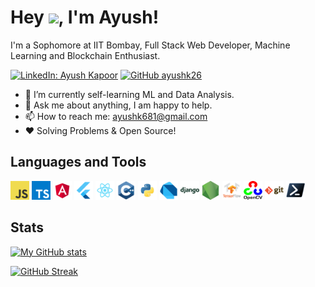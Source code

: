 # Hey <img src="https://raw.githubusercontent.com/MartinHeinz/MartinHeinz/master/wave.gif" width="1px">, I'm Ayush!

I'm a Sophomore at IIT Bombay, Full Stack Web Developer, Machine Learning and Blockchain Enthusiast.

[![LinkedIn: Ayush Kapoor](https://img.shields.io/badge/-AyushKapoor-blue?style=flat-square&logo=Linkedin&logoColor=white&link=https://www.linkedin.com/in/ayush-kapoor-17a107214/)](https://www.linkedin.com/in/ayush-kapoor-17a107214/)
[![GitHub ayushk26](https://img.shields.io/github/followers/ayushk26?label=follow&style=social)](https://github.com/ayushk26)

- 🌱 I’m currently self-learning ML and Data Analysis.
- 💬 Ask me about anything, I am happy to help.
- 📫 How to reach me: [ayushk681@gmail.com](mailto:ayushk681@gmail.com)
- ❤️ Solving Problems & Open Source!

## Languages and Tools

<code><img height="30" src="https://raw.githubusercontent.com/github/explore/80688e429a7d4ef2fca1e82350fe8e3517d3494d/topics/javascript/javascript.png"></code>
<code><img height="30" src="https://raw.githubusercontent.com/github/explore/80688e429a7d4ef2fca1e82350fe8e3517d3494d/topics/typescript/typescript.png"></code>
<code><img height="30" src="https://raw.githubusercontent.com/github/explore/80688e429a7d4ef2fca1e82350fe8e3517d3494d/topics/angular/angular.png"></code>
<code><img height="30" src="https://raw.githubusercontent.com/github/explore/80688e429a7d4ef2fca1e82350fe8e3517d3494d/topics/flutter/flutter.png"></code>
<code><img height="30" src="https://raw.githubusercontent.com/github/explore/80688e429a7d4ef2fca1e82350fe8e3517d3494d/topics/react/react.png"></code>
<code><img height="30" src="https://raw.githubusercontent.com/github/explore/80688e429a7d4ef2fca1e82350fe8e3517d3494d/topics/cpp/cpp.png"></code>
<code><img height="30" src="https://raw.githubusercontent.com/github/explore/80688e429a7d4ef2fca1e82350fe8e3517d3494d/topics/python/python.png"></code>
<code><img height="30" src="https://raw.githubusercontent.com/github/explore/80688e429a7d4ef2fca1e82350fe8e3517d3494d/topics/dart/dart.png"></code>
<code><img height="30" src="https://raw.githubusercontent.com/github/explore/80688e429a7d4ef2fca1e82350fe8e3517d3494d/topics/django/django.png"></code>
<code><img height="30" src="https://raw.githubusercontent.com/github/explore/80688e429a7d4ef2fca1e82350fe8e3517d3494d/topics/nodejs/nodejs.png"></code>
<code><img height="30" src="https://raw.githubusercontent.com/github/explore/80688e429a7d4ef2fca1e82350fe8e3517d3494d/topics/tensorflow/tensorflow.png"></code>
<code><img height="30" src="https://raw.githubusercontent.com/github/explore/80688e429a7d4ef2fca1e82350fe8e3517d3494d/topics/opencv/opencv.png"></code>
<code><img height="30" src="https://raw.githubusercontent.com/github/explore/80688e429a7d4ef2fca1e82350fe8e3517d3494d/topics/git/git.png"></code>
<code><img height="30" src="https://raw.githubusercontent.com/github/explore/80688e429a7d4ef2fca1e82350fe8e3517d3494d/topics/powershell/powershell.png"></code>

## Stats

[![My GitHub stats](https://github-readme-stats.vercel.app/api?username=ayushk26&show_icons=true&count_private=true&theme=tokyonight)](https://github.com/ayushk26/)

[![GitHub Streak](https://github-readme-streak-stats.herokuapp.com?user=ayushk26&theme=tokyonight&hide_border=true&date_format=M%20j%5B%2C%20Y%5D)](https://github.com/ayushk26/)
